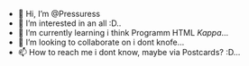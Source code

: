 - 👋 Hi, I’m @Pressuress
- 👀 I’m interested in an all :D..
- 🌱 I’m currently learning i think Programm HTML *Kappa*...
- 💞️ I’m looking to collaborate on i dont knofe...
- 📫 How to reach me i dont know, maybe via Postcards? :D...

<!---
Pressuress/Pressuress is a ✨ special ✨ repository because its `README.md` (this file) appears on your GitHub profile.
You can click the Preview link to take a look at your changes.
--->
